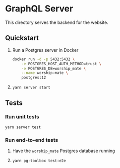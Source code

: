 # GraphQL Server

This directory serves the backend for the website.

## Quickstart

1. Run a Postgres server in Docker

   ```bash
   docker run -d -p 5432:5432 \
       -e POSTGRES_HOST_AUTH_METHOD=trust \
       -e POSTGRES_DB=worship_mate \
       --name worship-mate \
       postgres:12
   ```

1. `yarn server start`

## Tests

### Run unit tests

```bash
yarn server test
```

### Run end-to-end tests

1. Have the `worship_mate` Postgres database running

1. `yarn pg-toolbox test:e2e`
